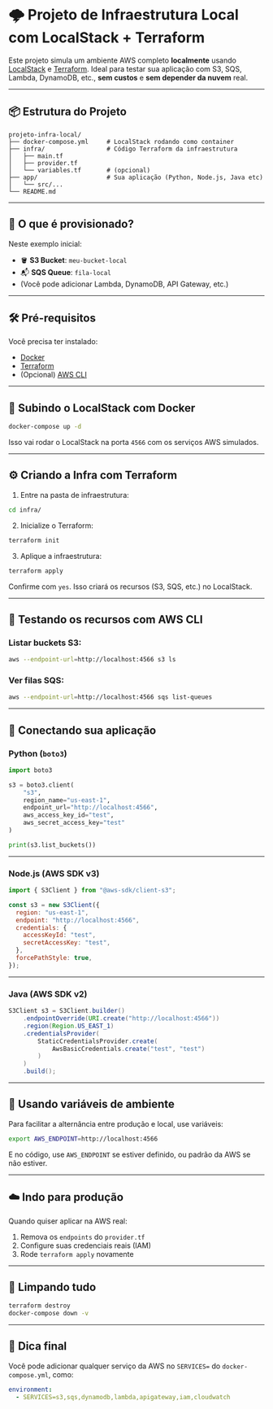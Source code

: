 # 🌩️ Projeto de Infraestrutura Local com LocalStack + Terraform

Este projeto simula um ambiente AWS completo **localmente** usando [LocalStack](https://localstack.cloud) e [Terraform](https://www.terraform.io/). Ideal para testar sua aplicação com S3, SQS, Lambda, DynamoDB, etc., **sem custos** e **sem depender da nuvem** real.

---

## 📦 Estrutura do Projeto

```
projeto-infra-local/
├── docker-compose.yml     # LocalStack rodando como container
├── infra/                 # Código Terraform da infraestrutura
│   ├── main.tf
│   ├── provider.tf
│   └── variables.tf       # (opcional)
├── app/                   # Sua aplicação (Python, Node.js, Java etc)
│   └── src/...
└── README.md
```

---

## 🚀 O que é provisionado?

Neste exemplo inicial:

- 🪣 **S3 Bucket**: `meu-bucket-local`
- 📬 **SQS Queue**: `fila-local`
- (Você pode adicionar Lambda, DynamoDB, API Gateway, etc.)

---

## 🛠️ Pré-requisitos

Você precisa ter instalado:

- [Docker](https://www.docker.com/)
- [Terraform](https://developer.hashicorp.com/terraform/downloads)
- (Opcional) [AWS CLI](https://docs.aws.amazon.com/cli/latest/userguide/install-cliv2.html)

---

## 🐳 Subindo o LocalStack com Docker

```bash
docker-compose up -d
```

Isso vai rodar o LocalStack na porta `4566` com os serviços AWS simulados.

---

## ⚙️ Criando a Infra com Terraform

1. Entre na pasta de infraestrutura:

```bash
cd infra/
```

2. Inicialize o Terraform:

```bash
terraform init
```

3. Aplique a infraestrutura:

```bash
terraform apply
```

Confirme com `yes`. Isso criará os recursos (S3, SQS, etc.) no LocalStack.

---

## 🧪 Testando os recursos com AWS CLI

### Listar buckets S3:

```bash
aws --endpoint-url=http://localhost:4566 s3 ls
```

### Ver filas SQS:

```bash
aws --endpoint-url=http://localhost:4566 sqs list-queues
```

---

## 🧩 Conectando sua aplicação

### Python (`boto3`)

```python
import boto3

s3 = boto3.client(
    "s3",
    region_name="us-east-1",
    endpoint_url="http://localhost:4566",
    aws_access_key_id="test",
    aws_secret_access_key="test"
)

print(s3.list_buckets())
```

---

### Node.js (AWS SDK v3)

```js
import { S3Client } from "@aws-sdk/client-s3";

const s3 = new S3Client({
  region: "us-east-1",
  endpoint: "http://localhost:4566",
  credentials: {
    accessKeyId: "test",
    secretAccessKey: "test",
  },
  forcePathStyle: true,
});
```

---

### Java (AWS SDK v2)

```java
S3Client s3 = S3Client.builder()
    .endpointOverride(URI.create("http://localhost:4566"))
    .region(Region.US_EAST_1)
    .credentialsProvider(
        StaticCredentialsProvider.create(
            AwsBasicCredentials.create("test", "test")
        )
    )
    .build();
```

---

## 🎯 Usando variáveis de ambiente

Para facilitar a alternância entre produção e local, use variáveis:

```bash
export AWS_ENDPOINT=http://localhost:4566
```

E no código, use `AWS_ENDPOINT` se estiver definido, ou padrão da AWS se não estiver.

---

## ☁️ Indo para produção

Quando quiser aplicar na AWS real:

1. Remova os `endpoints` do `provider.tf`
2. Configure suas credenciais reais (IAM)
3. Rode `terraform apply` novamente

---

## 🧼 Limpando tudo

```bash
terraform destroy
docker-compose down -v
```

---

## 📌 Dica final

Você pode adicionar qualquer serviço da AWS no `SERVICES=` do `docker-compose.yml`, como:

```yaml
environment:
  - SERVICES=s3,sqs,dynamodb,lambda,apigateway,iam,cloudwatch
```